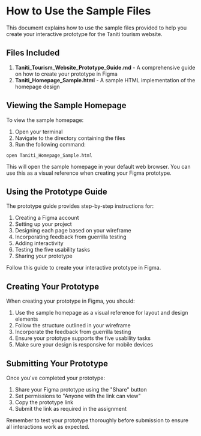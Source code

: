 # How to Use the Sample Files

This document explains how to use the sample files provided to help you create your interactive prototype for the Taniti tourism website.

## Files Included

1. **Taniti_Tourism_Website_Prototype_Guide.md** - A comprehensive guide on how to create your prototype in Figma
2. **Taniti_Homepage_Sample.html** - A sample HTML implementation of the homepage design

## Viewing the Sample Homepage

To view the sample homepage:

1. Open your terminal
2. Navigate to the directory containing the files
3. Run the following command:

```
open Taniti_Homepage_Sample.html
```

This will open the sample homepage in your default web browser. You can use this as a visual reference when creating your Figma prototype.

## Using the Prototype Guide

The prototype guide provides step-by-step instructions for:

1. Creating a Figma account
2. Setting up your project
3. Designing each page based on your wireframe
4. Incorporating feedback from guerrilla testing
5. Adding interactivity
6. Testing the five usability tasks
7. Sharing your prototype

Follow this guide to create your interactive prototype in Figma.

## Creating Your Prototype

When creating your prototype in Figma, you should:

1. Use the sample homepage as a visual reference for layout and design elements
2. Follow the structure outlined in your wireframe
3. Incorporate the feedback from guerrilla testing
4. Ensure your prototype supports the five usability tasks
5. Make sure your design is responsive for mobile devices

## Submitting Your Prototype

Once you've completed your prototype:

1. Share your Figma prototype using the "Share" button
2. Set permissions to "Anyone with the link can view"
3. Copy the prototype link
4. Submit the link as required in the assignment

Remember to test your prototype thoroughly before submission to ensure all interactions work as expected.
